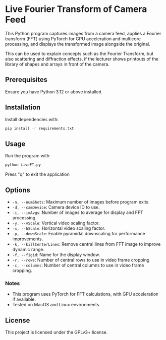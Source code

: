 # Live Fourier Transform of Camera Feed

This Python program captures images from a camera feed, applies a Fourier transform (FFT) using PyTorch for GPU acceleration and multicore processing, and displays the transformed image alongside the original.

This can be used to explain concepts such as the Fourier Transform, but also scattering and diffraction effects, 
if the lecturer shows printouts of the library of shapes and arrays in front of the camera. 

## Prerequisites
Ensure you have Python 3.12 or above installed.

## Installation
Install dependencies with:
```bash
pip install -r requirements.txt
```

## Usage
Run the program with:
```bash
python LiveFT.py
```

Press "q" to exit the application

## Options
- `-n, --numShots`: Maximum number of images before program exits.
- `-d, --camDevice`: Camera device ID to use.
- `-i, --imAvgs`: Number of images to average for display and FFT processing.
- `-y, --vScale`: Vertical video scaling factor.
- `-x, --hScale`: Horizontal video scaling factor.
- `-p, --downScale`: Enable pyramidal downscaling for performance improvements.
- `-k, --killCenterLines`: Remove central lines from FFT image to improve dynamic range.
- `-f, --figid`: Name for the display window.
- `-r, --rows`: Number of central rows to use in video frame cropping.
- `-c, --columns`: Number of central columns to use in video frame cropping.

### Notes
- This program uses PyTorch for FFT calculations, with GPU acceleration if available.
- Tested on MacOS and Linux environments.

## License
This project is licensed under the GPLv3+ license.